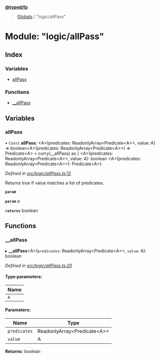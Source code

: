 **[@typed/fp](../README.md)**

> [Globals](../globals.md) / "logic/allPass"

# Module: "logic/allPass"

## Index

### Variables

* [allPass](_logic_allpass_.md#allpass)

### Functions

* [\_\_allPass](_logic_allpass_.md#__allpass)

## Variables

### allPass

• `Const` **allPass**: \<A>(predicates: ReadonlyArray\<Predicate\<A>>, value: A) => boolean\<A>(predicates: ReadonlyArray\<Predicate\<A>>) => Predicate\<A> = curry(\_\_allPass) as { \<A>(predicates: ReadonlyArray\<Predicate\<A>>, value: A): boolean \<A>(predicates: ReadonlyArray\<Predicate\<A>>): Predicate\<A>}

*Defined in [src/logic/allPass.ts:12](https://github.com/TylorS/typed-fp/blob/41076ce/src/logic/allPass.ts#L12)*

Returns true if value matches a list of predicates.

**`param`** 

**`param`** a

**`returns`** boolean

## Functions

### \_\_allPass

▸ **__allPass**\<A>(`predicates`: ReadonlyArray\<Predicate\<A>>, `value`: A): boolean

*Defined in [src/logic/allPass.ts:20](https://github.com/TylorS/typed-fp/blob/41076ce/src/logic/allPass.ts#L20)*

#### Type parameters:

Name |
------ |
`A` |

#### Parameters:

Name | Type |
------ | ------ |
`predicates` | ReadonlyArray\<Predicate\<A>> |
`value` | A |

**Returns:** boolean
